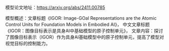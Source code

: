 模型论文地址：https://arxiv.org/abs/2411.00785

模型概述：文章标题《IGOR: Image-GOal Representations are the Atomic Control Units for Foundation Models in Embodied AI》，
中文文章标题《IGOR：图像目标表示是具身AI中基础模型的原子控制单元》，
文章内容：探讨了图像目标表示（IGOR）作为具身AI基础模型中的原子控制单元，提高了模型对视觉目标的控制能力。
